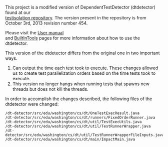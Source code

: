 This project is a modified version of DependentTestDetector (dtdetector) found at our  
[testisolation repository](https://code.google.com/p/testisolation).
The version present in the repository is from October 3rd, 2013 revision number 454.

Please visit the 
[User manual](https://github.com/winglam/dtdetector/wiki/User-manual)   
and 
[BuiltInTools](https://github.com/winglam/dtdetector/wiki/BuiltInTools) 
pages for more information about how to use the dtdetector.

This version of the dtdetector differs from the original one in two important ways.
1. Can output the time each test took to execute. These changes allowed us 
to create test parallelization orders based on the time tests took to execute. 
2. This version no longer hangs when running tests that spawns new threads but does not
kill the threads.

In order to accomplish the changes described, the following files of the dtdetector were changed: 

    /dt-detector/src/edu/washington/cs/dt/OneTestExecResult.java 
    /dt-detector/src/edu/washington/cs/dt/runners/FixedOrderRunner.java
    /dt-detector/src/edu/washington/cs/dt/util/TestExecUtils.java 
    /dt-detector/src/edu/washington/cs/dt/util/TestRunnerWrapper.java 
    /dt-detector/src/edu/washington/cs/dt/util/TestRunnerWrapperFileInputs.java 
    /dt-detector/src/edu/washington/cs/dt/main/ImpactMain.java  
